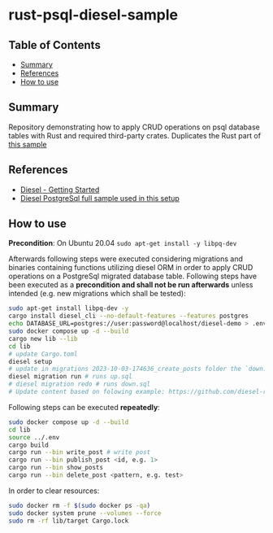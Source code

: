 # rust-psql-diesel-sample

## Table of Contents

+ [Summary](#summary)
+ [References](#references)
+ [How to use](#how-to-use)

## Summary

Repository demonstrating how to apply CRUD operations on psql database tables with Rust and required third-party crates. Duplicates the Rust part of [this sample](https://github.com/diesel-rs/diesel/tree/2.1.x/examples/postgres/getting_started_step_3/src)

## References

- [Diesel - Getting Started](https://diesel.rs/guides/getting-started)
- [Diesel PostgreSql full sample used in this setup](https://github.com/diesel-rs/diesel/tree/2.1.x/examples/postgres/getting_started_step_3/src)

## How to use

**Precondition**: On Ubuntu 20.04 `sudo apt-get install -y libpq-dev`

Afterwards following steps were executed considering migrations and binaries containing functions utilizing diesel ORM in order to apply CRUD operations on a PostgreSql migrated database table. Following steps have been executed as a **precondition and shall not be run afterwards** unless intended (e.g. new migrations which shall be tested):

```bash
sudo apt-get install libpq-dev -y
cargo install diesel_cli --no-default-features --features postgres
echo DATABASE_URL=postgres://user:password@localhost/diesel-demo > .env
sudo docker compose up -d --build
cargo new lib --lib
cd lib
# update Cargo.toml 
diesel setup
# update in migrations 2023-10-03-174636_create_posts folder the `down.sql` and `up.sql` (See: https://diesel.rs/guides/getting-started)
diesel migration run # runs up.sql
# diesel migration redo # runs down.sql
# Update content based on folowing example: https://github.com/diesel-rs/diesel/tree/2.1.x/examples/postgres/getting_started_step_3/src
```

Following steps can be executed **repeatedly**:

```bash
sudo docker compose up -d --build
cd lib
source ../.env
cargo build
cargo run --bin write_post # write post
cargo run --bin publish_post <id, e.g. 1> 
cargo run --bin show_posts
cargo run --bin delete_post <pattern, e.g. test> 
```

In order to clear resources: 

```bash
sudo docker rm -f $(sudo docker ps -qa)
sudo docker system prune --volumes --force
sudo rm -rf lib/target Cargo.lock
```
